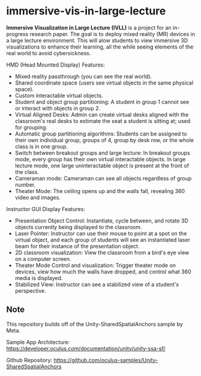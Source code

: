 # immersive-vis-in-large-lecture

**Immersive Visualization in Large Lecture (IVLL)** is a project for an in-progress research paper. The goal is to deploy mixed reality (MR) devices in a large lecture environment. This will alow students to view immersive 3D visualizations to enhance their learning, all the while seeing elements of the real world to avoid cybersickness.

HMD (Head Mounted Display) Features:
- Mixed reality passthrough (you can see the real world).
- Shared coordinate space (users see virtual objects in the same physical space).
- Custom interactable virtual objects.
- Student and object group partitioning: A student in group 1 cannot see or interact with objects in group 2.
- Virtual Aligned Desks: Admin can create virtual desks aligned with the classroom's real desks to estimate the seat a student is sitting at; used for grouping.
- Automatic group partitioning algorithms: Students can be assigned to their own individual group, groups of 4, group by desk row, or the whole class is in one group.
- Switch between breakout groups and large lecture: In breakout groups mode, every group has their own virtual interactable objects. In large lecture mode, one large uninteractable object is present at the front of the class.
- Cameraman mode: Cameraman can see all objects regardless of group number.
- Theater Mode: The ceiling opens up and the walls fall, revealing 360 video and images.

Instructor GUI Display Features:
- Presentation Object Control: Instantiate, cycle between, and rotate 3D objects currently being displayed to the classroom.
- Laser Pointer: Instructor can use their mouse to point at a spot on the virtual object, and each group of students will see an instantiated laser beam for their instance of the presentation object.
- 2D classroom visualization: View the classroom from a bird's eye view on a computer screen.
- Theater Mode Control and visualization: Trigger theater mode on devices, view how much the walls have dropped, and control what 360 media is displayed.
- Stabilized View: Instructor can see a stabilized view of a student's perspective.


## Note

This repository builds off of the Unity-SharedSpatialAnchors sample by Meta.

Sample App Architecture: https://developer.oculus.com/documentation/unity/unity-ssa-sf/

Github Repository: https://github.com/oculus-samples/Unity-SharedSpatialAnchors
